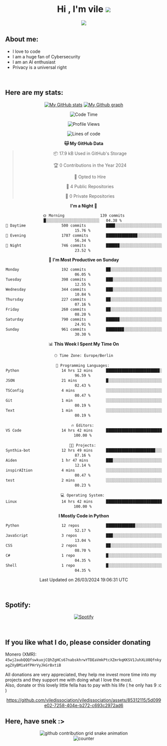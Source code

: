 <h1 align="center">Hi , I'm vile <img src="https://media.giphy.com/media/hvRJCLFzcasrR4ia7z/giphy.gif" width="35"></h1>
<p align="center">
  <a href="https://github.com/viledissociation"><img src="https://readme-typing-svg.demolab.com?font=Roboto+Mono&weight=300&size=28&duration=4000&pause=100&color=C109F7&center=true&vCenter=true&width=580&height=127&lines=I'm+a+programmer;I'm+an+AI+enthusiast;I'm+a+big+fan+of+Neural+Networks;I'm+interested+in+Computer+Science;I+love+Cybersecurity;By+the+way+I+use+Arch+%F0%9F%92%80"></a>
</p>

## About me:

- I love to code
- I am a huge fan of Cybersecurity
- I am an AI enthusiast
- Privacy is a universal right

<br>

## Here are my stats:

<div align="center">
    
 [![My GitHub stats](https://github-readme-stats.vercel.app/api?username=vilev0&count_private=true&show_icons=true&theme=radical)](https://github.com/vilev0)
 [![My Github graph](http://github-profile-summary-cards.vercel.app/api/cards/profile-details?username=vilev0&theme=radical)](https://github.com/vilev0)

<!--START_SECTION:waka-->
![Code Time](http://img.shields.io/badge/Code%20Time-264%20hrs%2036%20mins-blue)

![Profile Views](http://img.shields.io/badge/Profile%20Views-7-blue)

![Lines of code](https://img.shields.io/badge/From%20Hello%20World%20I%27ve%20Written-197.6%20thousand%20lines%20of%20code-blue)

**🐱 My GitHub Data** 

> 📦 17.9 kB Used in GitHub's Storage 
 > 
> 🏆 0 Contributions in the Year 2024
 > 
> 💼 Opted to Hire
 > 
> 📜 4 Public Repositories 
 > 
> 🔑 0 Private Repositories 
 > 
**I'm a Night 🦉** 

```text
🌞 Morning                139 commits         █░░░░░░░░░░░░░░░░░░░░░░░░   04.38 % 
🌆 Daytime                500 commits         ████░░░░░░░░░░░░░░░░░░░░░   15.76 % 
🌃 Evening                1787 commits        ██████████████░░░░░░░░░░░   56.34 % 
🌙 Night                  746 commits         ██████░░░░░░░░░░░░░░░░░░░   23.52 % 
```
📅 **I'm Most Productive on Sunday** 

```text
Monday                   192 commits         ██░░░░░░░░░░░░░░░░░░░░░░░   06.05 % 
Tuesday                  398 commits         ███░░░░░░░░░░░░░░░░░░░░░░   12.55 % 
Wednesday                344 commits         ███░░░░░░░░░░░░░░░░░░░░░░   10.84 % 
Thursday                 227 commits         ██░░░░░░░░░░░░░░░░░░░░░░░   07.16 % 
Friday                   260 commits         ██░░░░░░░░░░░░░░░░░░░░░░░   08.20 % 
Saturday                 790 commits         ██████░░░░░░░░░░░░░░░░░░░   24.91 % 
Sunday                   961 commits         ████████░░░░░░░░░░░░░░░░░   30.30 % 
```


📊 **This Week I Spent My Time On** 

```text
🕑︎ Time Zone: Europe/Berlin

💬 Programming Languages: 
Python                   14 hrs 12 mins      ████████████████████████░   96.59 % 
JSON                     21 mins             █░░░░░░░░░░░░░░░░░░░░░░░░   02.43 % 
TSConfig                 4 mins              ░░░░░░░░░░░░░░░░░░░░░░░░░   00.47 % 
Git                      1 min               ░░░░░░░░░░░░░░░░░░░░░░░░░   00.19 % 
Text                     1 min               ░░░░░░░░░░░░░░░░░░░░░░░░░   00.19 % 

🔥 Editors: 
VS Code                  14 hrs 42 mins      █████████████████████████   100.00 % 

🐱‍💻 Projects: 
Synthia-bot              12 hrs 49 mins      ██████████████████████░░░   87.16 % 
Aiden                    1 hr 47 mins        ███░░░░░░░░░░░░░░░░░░░░░░   12.14 % 
inspirAItion             4 mins              ░░░░░░░░░░░░░░░░░░░░░░░░░   00.47 % 
test                     2 mins              ░░░░░░░░░░░░░░░░░░░░░░░░░   00.23 % 

💻 Operating System: 
Linux                    14 hrs 42 mins      █████████████████████████   100.00 % 
```

**I Mostly Code in Python** 

```text
Python                   12 repos            █████████████░░░░░░░░░░░░   52.17 % 
JavaScript               3 repos             ███░░░░░░░░░░░░░░░░░░░░░░   13.04 % 
CSS                      2 repos             ██░░░░░░░░░░░░░░░░░░░░░░░   08.70 % 
C#                       1 repo              █░░░░░░░░░░░░░░░░░░░░░░░░   04.35 % 
Shell                    1 repo              █░░░░░░░░░░░░░░░░░░░░░░░░   04.35 % 
```




 Last Updated on 26/03/2024 19:06:31 UTC
<!--END_SECTION:waka-->
</div>
<br>

## Spotify:

<div align="center">

[![Spotify](https://whois-hoeless.vercel.app/api/spotify?background_color=0d1117&border_color=090d13)](https://open.spotify.com/user/heanchenhorst)
</div>

<br>

## If you like what I do, please consider donating

Monero (XMR): ```45wj2aubQQQfswkuojCQhZgHCs67nabskhrwYTDEaVmkPtcXZmrkqKKSV1JuhXLU8QfnkyagZXyBM1a9fPHrVyJkGrBxtiB```

All donations are very appreciated, they help me invest more time into my projects and they support me with doing what I love the most.  
Also, donate or this lovely little fella has to pay with his life (  he only has 9 :c  )

<div align="center">


https://github.com/viledissociation/viledissociation/assets/85312115/5d099e02-7258-404e-b272-c693c2972ad6


</div>

## Here, have snek :>
<div align="center">
<picture>
  <source media="(prefers-color-scheme: dark)" srcset="https://raw.githubusercontent.com/vilev0/vilev0/output/github-contribution-grid-snake-dark.svg">
  <source media="(prefers-color-scheme: light)" srcset="https://raw.githubusercontent.com/vilev0/vilev0/output/github-contribution-grid-snake.svg">
  <img alt="github contribution grid snake animation" src="https://raw.githubusercontent.com/vilev0/vilev0/output/github-contribution-grid-snake.svg">
</div>

<div align="center">
  <img src="https://moe-counter.glitch.me/get/@hoeless_count?theme=rule34" alt="counter" />
</div>

